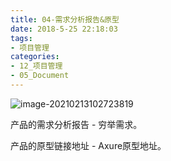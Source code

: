 ```yaml
---
title: 04-需求分析报告&原型
date: 2018-5-25 22:18:03
tags:
- 项目管理
categories: 
- 12_项目管理
- 05_Document
---
```


![image-20210213102723819](https://jy-imgs.oss-cn-beijing.aliyuncs.com/img/20210213102724.png)



产品的需求分析报告 - 穷举需求。

产品的原型链接地址 - Axure原型地址。